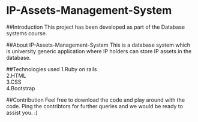 # IP-Assets-Management-System

##Introduction
This project has been developed as part of the Database systems course. 

##About IP-Assets-Management-System
This is a database system which is university generic application where IP holders can store IP assets in the database.

##Technologies used
1.Ruby on rails  
2.HTML  
3.CSS  
4.Bootstrap  
 
##Contribution
Feel free to download the code and play around with the code. Ping the contribtors for further queries and we would be ready to assist you. :)  
